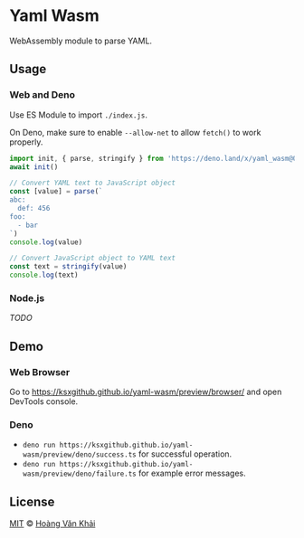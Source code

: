 # Yaml Wasm

WebAssembly module to parse YAML.

## Usage

### Web and Deno

Use ES Module to import `./index.js`.

On Deno, make sure to enable `--allow-net` to allow `fetch()` to work properly.

```javascript
import init, { parse, stringify } from 'https://deno.land/x/yaml_wasm@0.0.0/index.js'
await init()

// Convert YAML text to JavaScript object
const [value] = parse(`
abc:
  def: 456
foo:
  - bar
`)
console.log(value)

// Convert JavaScript object to YAML text
const text = stringify(value)
console.log(text)
```

### Node.js

_TODO_

## Demo

### Web Browser

Go to https://ksxgithub.github.io/yaml-wasm/preview/browser/ and open DevTools console.

### Deno

* `deno run https://ksxgithub.github.io/yaml-wasm/preview/deno/success.ts` for successful operation.
* `deno run https://ksxgithub.github.io/yaml-wasm/preview/deno/failure.ts` for example error messages.

## License

[MIT](https://git.io/JvFmv) © [Hoàng Văn Khải](https://github.com/KSXGitHub/)

